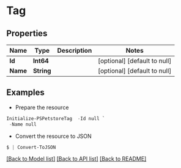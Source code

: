 # Tag
## Properties

Name | Type | Description | Notes
------------ | ------------- | ------------- | -------------
**Id** | **Int64** |  | [optional] [default to null]
**Name** | **String** |  | [optional] [default to null]

## Examples

- Prepare the resource
```powershell
Initialize-PSPetstoreTag  -Id null `
 -Name null
```

- Convert the resource to JSON
```powershell
$ | Convert-ToJSON
```

[[Back to Model list]](../README.md#documentation-for-models) [[Back to API list]](../README.md#documentation-for-api-endpoints) [[Back to README]](../README.md)

